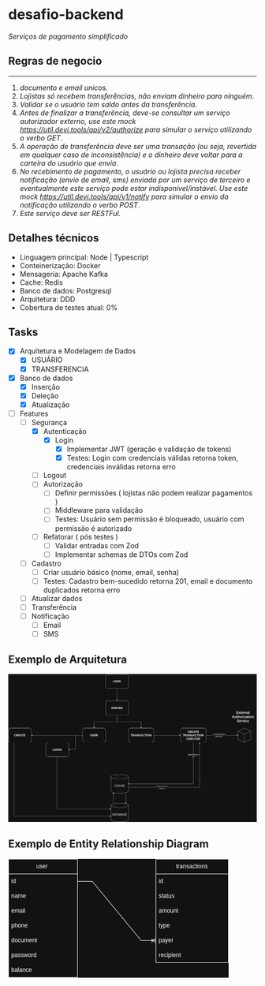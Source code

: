 # desafio-backend

_Serviços de pagamento simplificado_

## Regras de negocio

---

1. _documento e email unicos_.
2. _Lojistas só recebem transferências, não enviam dinheiro para ninguém_.
3. _Validar se o usuário tem saldo antes da transferência_.
4. _Antes de finalizar a transferência, deve-se consultar um serviço autorizador externo, use este
   mock https://util.devi.tools/api/v2/authorize para simular o serviço utilizando o verbo GET_.
5. _A operação de transferência deve ser uma transação (ou seja, revertida em qualquer caso de inconsistência) e o
   dinheiro deve voltar para a carteira do usuário que envia_.
6. _No recebimento de pagamento, o usuário ou lojista precisa receber notificação (envio de email, sms) enviada por um
   serviço de terceiro e eventualmente este serviço pode estar indisponível/instável. Use este
   mock https://util.devi.tools/api/v1/notify para simular o envio da notificação utilizando o verbo POST_.
7. _Este serviço deve ser RESTFul._

## Detalhes técnicos

- Linguagem principal: Node | Typescript
- Conteinerização: Docker
- Mensageria: Apache Kafka
- Cache: Redis
- Banco de dados: Postgresql
- Arquitetura: DDD
- Cobertura de testes atual: 0%

## Tasks

- [X] Arquitetura e Modelagem de Dados
    - [X] USUÁRIO
    - [x] TRANSFERENCIA
- [X] Banco de dados
    - [x] Inserção
    - [X] Deleção
    - [X] Atualização
- [ ] Features
    - [ ] Segurança
        - [X] Autenticação
            - [X] Login
                - [X] Implementar JWT (geração e validação de tokens)
                - [X] Testes: Login com credenciais válidas retorna token, credenciais inválidas retorna erro
        - [ ] Logout
        - [ ] Autorização
            - [ ] Definir permissões ( lojistas não podem realizar pagamentos )
            - [ ] Middleware para validação
            - [ ] Testes: Usuário sem permissão é bloqueado, usuário com permissão é autorizado
        - [ ] Refatorar ( pós testes )
            - [ ] Validar entradas com Zod
            - [ ] Implementar schemas de DTOs com Zod
    - [ ] Cadastro
        - [ ] Criar usuário básico (nome, email, senha)
        - [ ] Testes: Cadastro bem-sucedido retorna 201, email e documento duplicados retorna erro
    - [ ] Atualizar dados
    - [ ] Transferência
    - [ ] Notificação
        - [ ] Email
        - [ ] SMS

## Exemplo de Arquitetura

![](https://github.com/c1r5/desafio-backend/blob/main/images/backend-challenge-arquitetura-inicial.png?raw=true)

## Exemplo de Entity Relationship Diagram

![](https://github.com/c1r5/desafio-backend/blob/main/images/backend-challenge-ERD.png?raw=true)